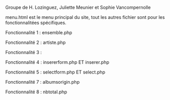 Groupe de H. Lozinguez, Juliette Meunier et Sophie Vancompernolle

menu.html est le menu principal du site, tout les autres fichier sont pour les fonctionnalitées spécifiques.

Fonctionnalité 1 : ensemble.php

Fonctionnalité 2 : artiste.php

Fonctionnalité 3 :

Fonctionnalité 4 : insererform.php ET inserer.php

Fonctionnalité 5 : selectform.php ET select.php

Fonctionnalité 7 : albumsorigin.php

Fonctionnalité 8 : nbtotal.php
